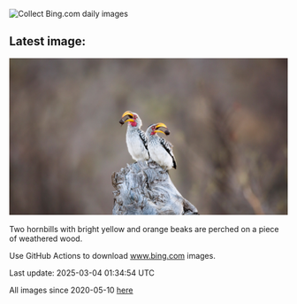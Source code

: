 ![Collect Bing.com daily images](https://github.com/counter2015/bing-daily-images/workflows/Collect%20Bing.com%20daily%20images/badge.svg)
## Latest image:
![](images/HornbillPair.jpg)

Two hornbills with bright yellow and orange beaks are perched on a piece of weathered wood.

Use GitHub Actions to download www.bing.com images.

Last update: 2025-03-04 01:34:54 UTC

All images since 2020-05-10 [here](https://github.com/counter2015/bing-daily-images/tree/master/images)
